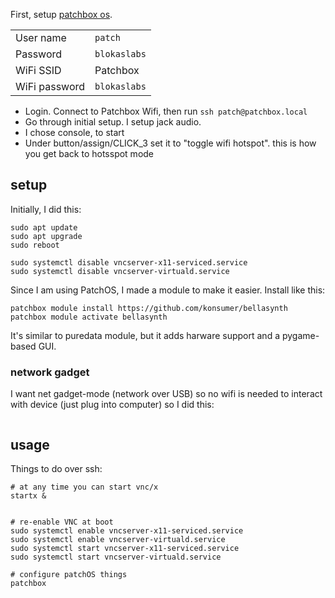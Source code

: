 First, setup [patchbox os](https://community.blokas.io/t/beta-patchbox-os-image-2022-05-17/3774).

|               |              |
| ------------- | ------------ |
| User name     | `patch`      |
| Password      | `blokaslabs` |
| WiFi SSID     | Patchbox     |
| WiFi password | `blokaslabs` |

- Login. Connect to Patchbox Wifi, then run `ssh patch@patchbox.local`
- Go through initial setup. I setup jack audio.
- I chose console, to start
- Under button/assign/CLICK_3 set it to "toggle wifi hotspot". this is how you get back to hotsspot mode


## setup

Initially, I did this:

```
sudo apt update
sudo apt upgrade
sudo reboot

sudo systemctl disable vncserver-x11-serviced.service
sudo systemctl disable vncserver-virtuald.service
```

Since I am using PatchOS, I made a  module to make it easier. Install like this:


```
patchbox module install https://github.com/konsumer/bellasynth
patchbox module activate bellasynth

```

It's similar to puredata module, but it adds harware support and a pygame-based GUI.


### network gadget

I want net gadget-mode (network over USB) so no wifi is needed to interact with device (just plug into computer) so I did this:

```

```


## usage

Things to do over ssh:

```
# at any time you can start vnc/x
startx &


# re-enable VNC at boot
sudo systemctl enable vncserver-x11-serviced.service
sudo systemctl enable vncserver-virtuald.service
sudo systemctl start vncserver-x11-serviced.service
sudo systemctl start vncserver-virtuald.service

# configure patchOS things
patchbox
```